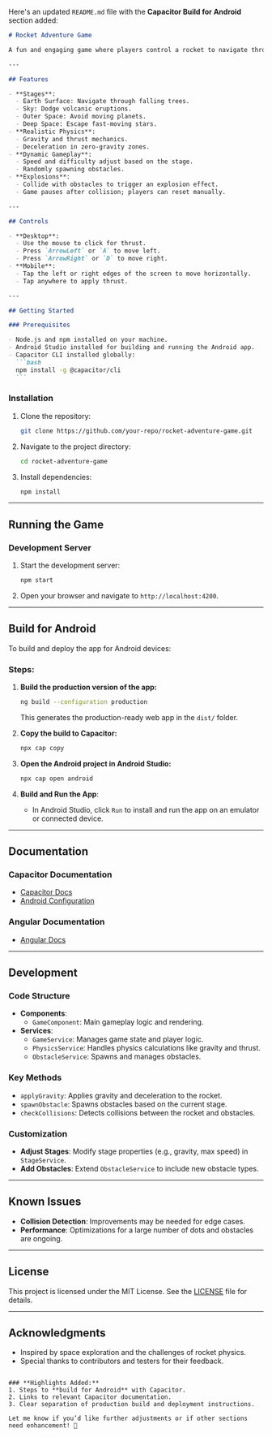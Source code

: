 Here's an updated `README.md` file with the **Capacitor Build for Android** section added:

````markdown
# Rocket Adventure Game

A fun and engaging game where players control a rocket to navigate through different stages of the universe, avoiding obstacles and striving to reach deep space.

---

## Features

- **Stages**:
  - Earth Surface: Navigate through falling trees.
  - Sky: Dodge volcanic eruptions.
  - Outer Space: Avoid moving planets.
  - Deep Space: Escape fast-moving stars.
- **Realistic Physics**:
  - Gravity and thrust mechanics.
  - Deceleration in zero-gravity zones.
- **Dynamic Gameplay**:
  - Speed and difficulty adjust based on the stage.
  - Randomly spawning obstacles.
- **Explosions**:
  - Collide with obstacles to trigger an explosion effect.
  - Game pauses after collision; players can reset manually.

---

## Controls

- **Desktop**:
  - Use the mouse to click for thrust.
  - Press `ArrowLeft` or `A` to move left.
  - Press `ArrowRight` or `D` to move right.
- **Mobile**:
  - Tap the left or right edges of the screen to move horizontally.
  - Tap anywhere to apply thrust.

---

## Getting Started

### Prerequisites

- Node.js and npm installed on your machine.
- Android Studio installed for building and running the Android app.
- Capacitor CLI installed globally:
  ```bash
  npm install -g @capacitor/cli
  ```
````

### Installation

1. Clone the repository:
   ```bash
   git clone https://github.com/your-repo/rocket-adventure-game.git
   ```
2. Navigate to the project directory:
   ```bash
   cd rocket-adventure-game
   ```
3. Install dependencies:
   ```bash
   npm install
   ```

---

## Running the Game

### Development Server

1. Start the development server:
   ```bash
   npm start
   ```
2. Open your browser and navigate to `http://localhost:4200`.

---

## Build for Android

To build and deploy the app for Android devices:

### Steps:

1. **Build the production version of the app:**

   ```bash
   ng build --configuration production
   ```

   This generates the production-ready web app in the `dist/` folder.

2. **Copy the build to Capacitor:**

   ```bash
   npx cap copy
   ```

3. **Open the Android project in Android Studio:**

   ```bash
   npx cap open android
   ```

4. **Build and Run the App**:
   - In Android Studio, click `Run` to install and run the app on an emulator or connected device.

---

## Documentation

### Capacitor Documentation

- [Capacitor Docs](https://capacitorjs.com/docs)
- [Android Configuration](https://capacitorjs.com/docs/android/configuration)

### Angular Documentation

- [Angular Docs](https://angular.io/docs)

---

## Development

### Code Structure

- **Components**:
  - `GameComponent`: Main gameplay logic and rendering.
- **Services**:
  - `GameService`: Manages game state and player logic.
  - `PhysicsService`: Handles physics calculations like gravity and thrust.
  - `ObstacleService`: Spawns and manages obstacles.

### Key Methods

- `applyGravity`: Applies gravity and deceleration to the rocket.
- `spawnObstacle`: Spawns obstacles based on the current stage.
- `checkCollisions`: Detects collisions between the rocket and obstacles.

### Customization

- **Adjust Stages**: Modify stage properties (e.g., gravity, max speed) in `StageService`.
- **Add Obstacles**: Extend `ObstacleService` to include new obstacle types.

---

## Known Issues

- **Collision Detection**: Improvements may be needed for edge cases.
- **Performance**: Optimizations for a large number of dots and obstacles are ongoing.

---

## License

This project is licensed under the MIT License. See the [LICENSE](LICENSE) file for details.

---

## Acknowledgments

- Inspired by space exploration and the challenges of rocket physics.
- Special thanks to contributors and testers for their feedback.

```

### **Highlights Added:**
1. Steps to **build for Android** with Capacitor.
2. Links to relevant Capacitor documentation.
3. Clear separation of production build and deployment instructions.

Let me know if you’d like further adjustments or if other sections need enhancement! 🚀
```
